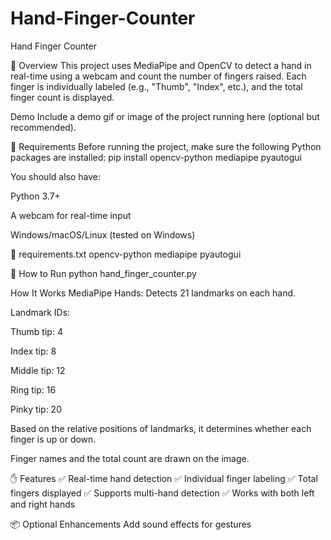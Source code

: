 # Hand-Finger-Counter
Hand Finger Counter

📌 Overview
This project uses MediaPipe and OpenCV to detect a hand in real-time using a webcam and count the number of fingers raised. Each finger is individually labeled (e.g., "Thumb", "Index", etc.), and the total finger count is displayed.

 Demo
Include a demo gif or image of the project running here (optional but recommended).

🧰 Requirements
Before running the project, make sure the following Python packages are installed:
pip install opencv-python mediapipe pyautogui


You should also have:

Python 3.7+

A webcam for real-time input

Windows/macOS/Linux (tested on Windows)



📄 requirements.txt
opencv-python
mediapipe
pyautogui


🚀 How to Run
python hand_finger_counter.py  


How It Works
MediaPipe Hands: Detects 21 landmarks on each hand.

Landmark IDs:

Thumb tip: 4

Index tip: 8

Middle tip: 12

Ring tip: 16

Pinky tip: 20

Based on the relative positions of landmarks, it determines whether each finger is up or down.

Finger names and the total count are drawn on the image.


✋ Features
✅ Real-time hand detection
✅ Individual finger labeling
✅ Total fingers displayed
✅ Supports multi-hand detection
✅ Works with both left and right hands


📦 Optional Enhancements
Add sound effects for gestures
